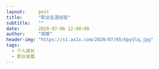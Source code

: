 ```yaml
---
layout:     post
title:      "职业生涯经验"
subtitle:   ""
date:       2020-07-06 12:00:00
author:     "胡荣"
header-img: "https://s1.ax1x.com/2020/07/05/UpySlq.jpg"
tags:
  - 个人成长
  - 职业发展
---
```


